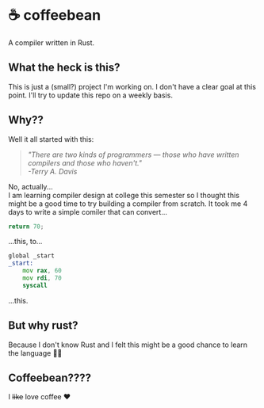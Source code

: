 # ☕ coffeebean
A compiler written in Rust.

## What the heck is this?
This is just a (small?) project I'm working on. I don't have a clear goal at this point. I'll try to update this repo on a weekly basis.

## Why??
Well it all started with this:
> *"There are two kinds of programmers — those who have written compilers and those who haven't."  
> -Terry A. Davis*

No, actually...  
I am learning compiler design at college this semester so I thought this might be a good time to try building a compiler from scratch. It took me 4 days to write a simple comiler that can convert...
```c
return 70;
```
...this, to...
```asm
global _start
_start:
    mov rax, 60
    mov rdi, 70
    syscall
```
...this.

## But why rust?
Because I don't know Rust and I felt this might be a good chance to learn the language 🤷‍♂️

## Coffeebean????
I <s>like</s> love coffee ♥
